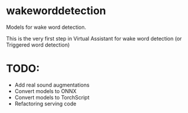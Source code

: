 # wakeworddetection

Models for wake word detection.

This is the very first step in Virtual Assistant for wake word detection (or Triggered word detection)


# TODO:
* Add real sound augmentations
* Convert models to ONNX
* Convert models to TorchScript
* Refactoring serving code
